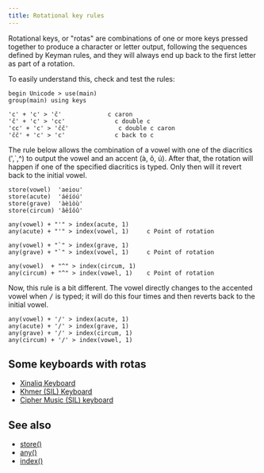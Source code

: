 ```yaml
---
title: Rotational key rules
---
```


Rotational keys, or "rotas" are combinations of one or more keys pressed together to produce a character or letter output, following the sequences defined by Keyman rules, and they will always end up back to the first letter as part of a rotation.

To easily understand this, check and test the rules:
```keyman
begin Unicode > use(main)
group(main) using keys

'c' + 'c' > 'č'             c caron
'č' + 'c' > 'cc'              c double c
'cc' + 'c' > 'čč'              c double c caron
'čč' + 'c' > 'c'              c back to c
```

The rule below allows the combination of a vowel with one of the diacritics (',\`,^) to output the vowel and an accent (à, ô, ú). After that, the rotation will happen if one of the specified diacritics is typed. Only then will it revert back to the initial vowel.

```keyman
store(vowel)  'aeiou'
store(acute)  'áéíóú'
store(grave)  'àèìòù'
store(circum) 'âêîôû'

any(vowel) + "'" > index(acute, 1)
any(acute) + "'" > index(vowel, 1)     c Point of rotation

any(vowel) + "`" > index(grave, 1)
any(grave) + "`" > index(vowel, 1)     c Point of rotation

any(vowel)  + "^" > index(circum, 1)
any(circum) + "^" > index(vowel, 1)    c Point of rotation
```

Now, this rule is a bit different. The vowel directly changes to the accented vowel when <kbd>/</kbd> is typed; it will do this four times and then reverts back to the initial vowel.

```keyman
any(vowel) + '/' > index(acute, 1)
any(acute) + '/' > index(grave, 1)
any(grave) + '/' > index(circum, 1)
any(circum) + '/' > index(vowel, 1)
```

## Some keyboards with rotas
* [Xinaliq Keyboard](https://github.com/keymanapp/keyboards/blob/master/release/x/xinaliq/source/xinaliq.kmn#L133)
* [Khmer (SIL) Keyboard](https://github.com/keymanapp/keyboards/blob/master/release/sil/sil_khmer/source/sil_khmer.kmn#L146)
* [Cipher Music (SIL) keyboard](https://github.com/keymanapp/keyboards/blob/master/release/sil/sil_cipher_music/source/sil_cipher_music.kmn#L25)

## See also
* [store()](../reference/store)
* [any()](../reference/any)
* [index()](../reference/index)
